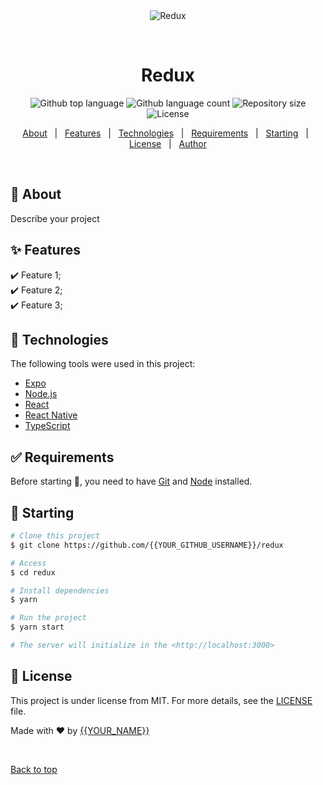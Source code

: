<div align="center" id="top"> 
  <img src="./.github/app.gif" alt="Redux" />

  &#xa0;

  <!-- <a href="https://redux.netlify.app">Demo</a> -->
</div>

<h1 align="center">Redux</h1>

<p align="center">
  <img alt="Github top language" src="https://img.shields.io/github/languages/top/{{YOUR_GITHUB_USERNAME}}/redux?color=56BEB8">

  <img alt="Github language count" src="https://img.shields.io/github/languages/count/{{YOUR_GITHUB_USERNAME}}/redux?color=56BEB8">

  <img alt="Repository size" src="https://img.shields.io/github/repo-size/{{YOUR_GITHUB_USERNAME}}/redux?color=56BEB8">

  <img alt="License" src="https://img.shields.io/github/license/{{YOUR_GITHUB_USERNAME}}/redux?color=56BEB8">

  <!-- <img alt="Github issues" src="https://img.shields.io/github/issues/{{YOUR_GITHUB_USERNAME}}/redux?color=56BEB8" /> -->

  <!-- <img alt="Github forks" src="https://img.shields.io/github/forks/{{YOUR_GITHUB_USERNAME}}/redux?color=56BEB8" /> -->

  <!-- <img alt="Github stars" src="https://img.shields.io/github/stars/{{YOUR_GITHUB_USERNAME}}/redux?color=56BEB8" /> -->
</p>

<!-- Status -->

<!-- <h4 align="center"> 
	🚧  Redux 🚀 Under construction...  🚧
</h4> 

<hr> -->

<p align="center">
  <a href="#dart-about">About</a> &#xa0; | &#xa0; 
  <a href="#sparkles-features">Features</a> &#xa0; | &#xa0;
  <a href="#rocket-technologies">Technologies</a> &#xa0; | &#xa0;
  <a href="#white_check_mark-requirements">Requirements</a> &#xa0; | &#xa0;
  <a href="#checkered_flag-starting">Starting</a> &#xa0; | &#xa0;
  <a href="#memo-license">License</a> &#xa0; | &#xa0;
  <a href="https://github.com/{{YOUR_GITHUB_USERNAME}}" target="_blank">Author</a>
</p>

<br>

## :dart: About ##

Describe your project

## :sparkles: Features ##

:heavy_check_mark: Feature 1;\
:heavy_check_mark: Feature 2;\
:heavy_check_mark: Feature 3;

## :rocket: Technologies ##

The following tools were used in this project:

- [Expo](https://expo.io/)
- [Node.js](https://nodejs.org/en/)
- [React](https://pt-br.reactjs.org/)
- [React Native](https://reactnative.dev/)
- [TypeScript](https://www.typescriptlang.org/)

## :white_check_mark: Requirements ##

Before starting :checkered_flag:, you need to have [Git](https://git-scm.com) and [Node](https://nodejs.org/en/) installed.

## :checkered_flag: Starting ##

```bash
# Clone this project
$ git clone https://github.com/{{YOUR_GITHUB_USERNAME}}/redux

# Access
$ cd redux

# Install dependencies
$ yarn

# Run the project
$ yarn start

# The server will initialize in the <http://localhost:3000>
```

## :memo: License ##

This project is under license from MIT. For more details, see the [LICENSE](LICENSE.md) file.


Made with :heart: by <a href="https://github.com/{{YOUR_GITHUB_USERNAME}}" target="_blank">{{YOUR_NAME}}</a>

&#xa0;

<a href="#top">Back to top</a>
